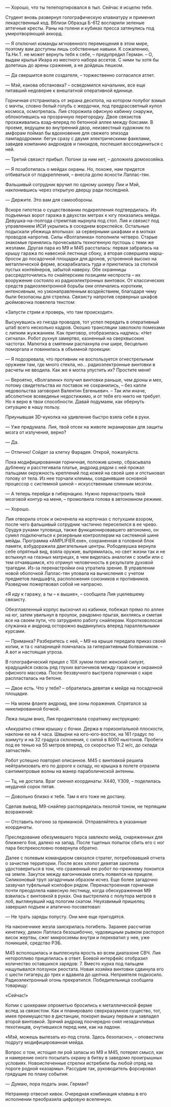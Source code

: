 — Хорошо, что ты телепортировался в тыл. Сейчас я исцелю тебя.

Студент вновь развернул голографическую клавиатуру и применил лекарственный код. Вблизи Образца Б-612 воспарили зеленые аптечные кресты. Раны на голени и кубиках пресса затянулись под умиротворяющий аккорд.  

— Я отключил команды мгновенного перемещения в этом мире, поэтому вам доступны лишь собственные навыки. К сожалению, Та.Ни.Т. не может вернуть тебя к себе, – предупредил Герман. – О, выдам крылья Икара из местного набора ассетов. С ними ты хотя бы долетишь до арены сражения, а не дойдешь пешком.

— Да свершится воля создателя, – торжественно согласился атлет.

— Мэй, какова обстановка? – осведомился начальник, все еще питавший недоверие к внештатной оперативной единице.

Горничная отстранилась от экрана десктопа, на котором полубог взмыл с мачты, словно белый голубь с жердочки, под предрассветный купол космоса, осмотрелась. Лия сторожила офисную кабинку снаружи, облокотившись на прозрачную перегородку. Двое связистов прохаживались взад–вперед по бетонной аллее между боксами. В проеме, ведущем во внутренний двор, неизвестный художник по амфорам поймал бы вдохновение для свежего эпизода лампадодромии: бегун сразу с двумя электрическими факелами, завидев компанию андроидов и гиноидов, поспешил воссоединиться с ней. 

— Третий связист прибыл. Погони за ним нет, – доложила домохозяйка.

— Я позаботилась о мейдах охраны. Но, похоже, нам придется отбиваться от подкрепления, – внесла долю ясности Лаплас-тян.

Фальшивый сотрудник вручил по одному шокеру Лии и Мэй, наклонившись через открытую дверцу ради последней. 

— Держите. Это вам для самообороны.

Вскоре гипотеза о существовании подкрепления подтвердилась. Из подъемных ворот гаража в двухстах метрах к югу показались мейды. Девушка-на-полгода стремглав нырнула под стол. Лия и связист под управлением ИСИ укрылись в соседнем воркспейсе. Остальные подыскали убежища впопыхах: за серверными шкафами и в мотках проводов напротив. Силы «Волгалинка» пополнили четверо. Старые знакомые принялись прочесывать техногенную пустошь с теми же жезлами. Другая пара из М9 и М45 рассталась: первая забралась на крышу гаража по навесной лестнице сбоку, а вторая совершила марш-бросок до посадочной площадки для дронов, устроенной высоко на металлической ферме, вскарабкалась туда и приютилась за стопкой пустых контейнеров, забытой наверху. Обе охранницы рассредоточились по снайперским позициям неспроста – их вооружение состояло из радиоэлектронных винтовок. От классических средств радиоэлектронной борьбы они отличались коротким, интенсивным, но узконаправленным воздействием, благодаря чему были безопасны для стрелка. Связисту напротив серверных шкафов дюймовочка повелела текстом: 

«Запусти стрим и проверь, что там происходит».

Высунувшись из гнезда проводов, тот успел передать в оперативный штаб всего несколько кадров. Окошко трансляции заволокло помехами с липким жужжанием. Как приговор, отобразилась надпись: «Нет сигнала». Робот рухнул замертво, казненный на сверхвысоких частотах. Малютка в смятении распахнула очи шире, бесцельно поморгала и повинилась в объемной проекции: 

— Я подозревала, что противник не воспользуется огнестрельным оружием там, где много стекла, но... радиоэлектронные винтовки в расчеты не вводила. Как же я могла упустить их? Простите меня!

— Вероятно, «Волгалинк» получил винтовки раньше, чем дроны и мех, потому свидетельства их поставок не сохранились, – без капли недовольства заговорил Валентин Евгеньевич. – Так или иначе, абсолютное всеведенье недостижимо, и от тебя его никто не требует. Но я верю в твои способности. Давай подумаем, как обернуть ситуацию в нашу пользу.

Приунывшая 3D-куколка на удивление быстро взяла себя в руки.

— Уже придумала. Лия, твой отсек на животе экранирован для защиты мозга от излучения, верно?

— Да.

— Отлично! Сойдет за клетку Фарадея. Открой, пожалуйста.

Пока модифицированная горничная, положив шокер, сбрасывала дубленку и расстегивала платье, андроид рядом с ней прожал пальцами окружность креплений под кожей на своей шее и отстыковал голову от тела. Из нее торчали клеммы, соединявшие основной процессор с системной шиной – искусственным спинным мозгом.  

— А теперь перейди в гибернацию. Нужно перенастроить твой мозговой контур на меня, – промолвила голова в автономном режиме.

— Хорошо.

Лия отворила отсек и окоченела на корточках с потухшим взором, после чего фальшивый сотрудник частично переселился в ее чрево. Орудуя руками туловища, также функционировавшего автономно, он сумел подключиться к резервным контроллерам на системной шине мейды. Программа «AMPLIFIER.ехе», сохраненная в головной блок памяти, взбудоражила двигательные центры. Рободевушка вернула себе опрятный вид, взяла оружие, выпрямилась, но свет жизни так и не вспыхнул на глазных матрицах, в чем виделась аналогия с зомби или с тем отчаявшимся, кто отринул человечность в результате духовой трагедии. Из-за перенастройки она утратила зрение. В управлении новой оболочкой Лаплас-тян уповала на вычисления с учетом предметов ландшафта, расположения союзников и противников. Разведчик пожертвовал собой не напрасно.

«Я иду к гаражу, а ты – к вышке», – сообщила Лия уцелевшему связисту.

Обезглавленный корпус выскочил из кабинки, побежал прямо по аллее на юг, затем увильнул в проулок, рандомно прыгая, вихляясь и сметая все на своем пути, что затрудняло работу снайперам. Коротковолосая служанка и андроид осторожно выдвинулись вперед параллельными курсами.

— Приманка? Разберитесь с ней, – М9 на крыше передала приказ своей копии, и та с напарницей помчалась за гиперактивным болванчиком. – А вот и настоящая угроза. 

В голографический прицел с 10X зумом попал женский силуэт, крадущийся сквозь ряд глухих вагончиков между гаражом и окраиной офисного массива. После беззвучного выстрела горничная с каре распласталась на бетоне.

— Двое есть. Что у тебя? – обратилась девятая к мейде на посадочной площадке.

— На моем фланге андроид, вне зоны поражения. Спрятался за никелированной бочкой.

Лежа лицом вниз, Лия продиктовала соратнику инструкцию:

«Аккуратно стяни крышку с бочки. Держа в горизонтальной плоскости, наклони ее на 4 часа. Швырни на юго-юго-восток, на 161 градус по азимуту и на 32 градуса склонения, с силой в 8000 ньютонов. Пробеги под ее тенью на 55 метров вперед, со скоростью 11.2 м/с, до склада запчастей».

Робот успешно повторил описанное. М45 с винтовкой решила нейтрализовать его по дороге к складу, но крышка в полете отразила сантиметровые волны на манер параболической антенны.

— Тц, не достала. Враг сменил координаты: X440, Y309, – поделилась неудачей сорок пятая. 

— Довольно близко к тебе. Там я его тоже не достану.

Сделав вывод, М9-снайпер распорядилась пехотой тоном, не терпящим возражений:

— Отставить погоню за приманкой. Отправляйтесь в указанные координаты.

Преследование обезумевшего торса завлекло мейд, снаряженных для ближнего боя, далеко на запад. После тщетных попыток сбить его с ног пара беспрекословно повернула обратно. 

Далее с полевым командиром связался стратег, потребовавший отчета о зачистке территории. После всех хлопот девятая захотела удостовериться в том, что сраженный ею робот по-прежнему покоится на земле. Закуток между вагончиками опять появился на прицеле. Силиконовый труп загадочным образом исчез. Еще более загадочно зазвучал туфельный ксилофон рядом. Перенастроенная горничная почти преодолела навесную лестницу, когда обескураженная М9 взвилась с винтовкой в руках. Она выстрелила с полутора метров в лоб, выглянувший над пологим скатом. Неуязвимый пришелец завершил подъем и апатично посоветовал:

— Не трать заряды попусту. Они мне еще пригодятся.

На наконечнике жезла заискрилась погибель. Заранее рассчитав кинетику, демон Лапласа безошибочно, чудовищным рывком распорол висок жертвы, сжег микросхемы внутри и перехватил у нее, уже поникшей, средство РЭБ.

М45 всполошилась и выплеснула ярость во всем диапазоне СВЧ. Лия неторопливо прицелилась в ответ. Боевой интерфейс отобразил количество оставшихся зарядов: 7. Вместо курка под пальцем нащупывался ползунок реостата. Новая хозяйка винтовки сдвинула его с шести гигагерц до трех и вдавила до щелчка. Неприятеля подкосило. Радиоэлектронный огонь прекратился. Победительница сообщила товарищу:

«Сейчас!»

Копии с шокерами опрометью бросились к металлической ферме вслед за связистом. Как и планировало сверхразумное существо, тот, имея преимущество в дистанции, покорил вышку первым и завладел второй винтовкой. Зрячий андроид поочередно снял незадачливых пехотинцев, очутившихся перед ним, как на ладони.

«Мэй, можешь вылезать из-под стола. Здесь безопасно», – оповестила подругу модифицированная мейда.

 Вопрос о том, истощил ли рой запасы из М9 и М45, потерял смысл, как и намерение оного посылать охрану в битву в заведомо проигрышных условиях. Новоиспеченные стрелки истребили бы любой отряд на пороге родной «казармы». Рассудив так, руководитель форсировал грядущие по плану события:

— Думаю, пора подать знак. Герман?

Нетраннер отвесил кивок. Очередная комбинация клавиш в его исполнении преобразила цифровую вселенную.






